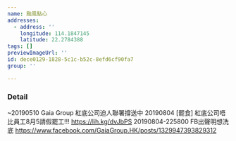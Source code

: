 ```yaml
---
name: 颱風點心
addresses:
  - address: ''
    longitude: 114.1847145
    latitude: 22.2784388
tags: []
previewImageUrl: ''
id: dece0129-1828-5c1c-b52c-8efd6cf90fa7
group: ''

---
```

### Detail
~20190510
Gaia Group 紅底公司迫人聯署撐送中
20190804
[罷食] 紅底公司唔比員工8月5請假罷工!!!
https://lih.kg/dvJbPS
20190804-225800
FB出聲明想洗底
https://www.facebook.com/GaiaGroup.HK/posts/1329947393829312
